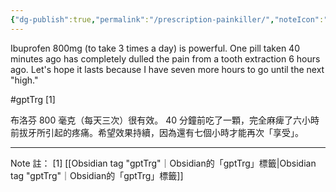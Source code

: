 ```yaml
---
{"dg-publish":true,"permalink":"/prescription-painkiller/","noteIcon":"2"}
---
```


Ibuprofen 800mg (to take 3 times a day) is powerful. One pill taken 40 minutes ago has completely dulled the pain from a tooth extraction 6 hours ago. Let's hope it lasts because I have seven more hours to go until the next "high."

#gptTrg \[1\]

布洛芬 800 毫克（每天三次）很有效。 40 分鐘前吃了一顆，完全麻痺了六小時前拔牙所引起的疼痛。希望效果持續，因為還有七個小時才能再次「享受」。

---

Note 註：
\[1\]  [[Obsidian tag "gptTrg"｜Obsidian的「gptTrg」標籤\|Obsidian tag "gptTrg"｜Obsidian的「gptTrg」標籤]]
